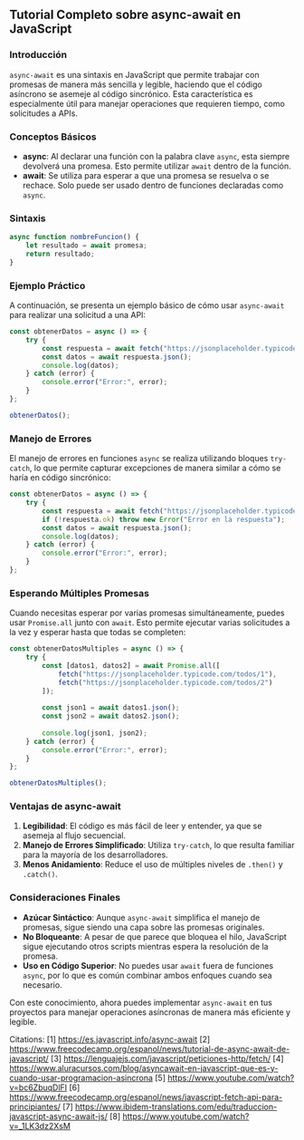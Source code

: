 ## Tutorial Completo sobre async-await en JavaScript

### Introducción

`async-await` es una sintaxis en JavaScript que permite trabajar con promesas de manera más sencilla y legible, haciendo que el código asíncrono se asemeje al código sincrónico. Esta característica es especialmente útil para manejar operaciones que requieren tiempo, como solicitudes a APIs.

### Conceptos Básicos

- **async**: Al declarar una función con la palabra clave `async`, esta siempre devolverá una promesa. Esto permite utilizar `await` dentro de la función.
- **await**: Se utiliza para esperar a que una promesa se resuelva o se rechace. Solo puede ser usado dentro de funciones declaradas como `async`.

### Sintaxis

```javascript
async function nombreFuncion() {
    let resultado = await promesa;
    return resultado;
}
```

### Ejemplo Práctico

A continuación, se presenta un ejemplo básico de cómo usar `async-await` para realizar una solicitud a una API:

```javascript
const obtenerDatos = async () => {
    try {
        const respuesta = await fetch("https://jsonplaceholder.typicode.com/todos/1");
        const datos = await respuesta.json();
        console.log(datos);
    } catch (error) {
        console.error("Error:", error);
    }
};

obtenerDatos();
```

### Manejo de Errores

El manejo de errores en funciones `async` se realiza utilizando bloques `try-catch`, lo que permite capturar excepciones de manera similar a cómo se haría en código sincrónico:

```javascript
const obtenerDatos = async () => {
    try {
        const respuesta = await fetch("https://jsonplaceholder.typicode.com/todos/1");
        if (!respuesta.ok) throw new Error("Error en la respuesta");
        const datos = await respuesta.json();
        console.log(datos);
    } catch (error) {
        console.error("Error:", error);
    }
};
```

### Esperando Múltiples Promesas

Cuando necesitas esperar por varias promesas simultáneamente, puedes usar `Promise.all` junto con `await`. Esto permite ejecutar varias solicitudes a la vez y esperar hasta que todas se completen:

```javascript
const obtenerDatosMultiples = async () => {
    try {
        const [datos1, datos2] = await Promise.all([
            fetch("https://jsonplaceholder.typicode.com/todos/1"),
            fetch("https://jsonplaceholder.typicode.com/todos/2")
        ]);
        
        const json1 = await datos1.json();
        const json2 = await datos2.json();
        
        console.log(json1, json2);
    } catch (error) {
        console.error("Error:", error);
    }
};

obtenerDatosMultiples();
```

### Ventajas de async-await

1. **Legibilidad**: El código es más fácil de leer y entender, ya que se asemeja al flujo secuencial.
2. **Manejo de Errores Simplificado**: Utiliza `try-catch`, lo que resulta familiar para la mayoría de los desarrolladores.
3. **Menos Anidamiento**: Reduce el uso de múltiples niveles de `.then()` y `.catch()`.

### Consideraciones Finales

- **Azúcar Sintáctico**: Aunque `async-await` simplifica el manejo de promesas, sigue siendo una capa sobre las promesas originales. 
- **No Bloqueante**: A pesar de que parece que bloquea el hilo, JavaScript sigue ejecutando otros scripts mientras espera la resolución de la promesa.
- **Uso en Código Superior**: No puedes usar `await` fuera de funciones `async`, por lo que es común combinar ambos enfoques cuando sea necesario.

Con este conocimiento, ahora puedes implementar `async-await` en tus proyectos para manejar operaciones asíncronas de manera más eficiente y legible.

Citations:
[1] https://es.javascript.info/async-await
[2] https://www.freecodecamp.org/espanol/news/tutorial-de-async-await-de-javascript/
[3] https://lenguajejs.com/javascript/peticiones-http/fetch/
[4] https://www.aluracursos.com/blog/asyncawait-en-javascript-que-es-y-cuando-usar-programacion-asincrona
[5] https://www.youtube.com/watch?v=bc6ZbuqDlFI
[6] https://www.freecodecamp.org/espanol/news/javascript-fetch-api-para-principiantes/
[7] https://www.ibidem-translations.com/edu/traduccion-javascript-async-await-js/
[8] https://www.youtube.com/watch?v=_1LK3dz2XsM